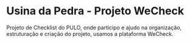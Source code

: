# Usina da Pedra - Projeto WeCheck
Projeto de Checklist do PULO, onde participo e ajudo na organização, estruturação e criação do projeto, usamos a plataforma WeCheck.
